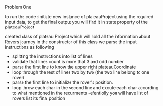
Problem One

 to run the code :initiate new instance of plateauProject using the required input data, to get the final output you will find it in state property of the plateauProject



created class of plateau Project which will hold all the information about Rovers journey
in the constructor of this class we parse the input instructions as following
- splitting the instructions into list of lines 
- validate that lines count is more that 3 and odd number 
- parse the first line to know the upper right plateauCoordinate
- loop through the rest of lines two by two (the two line belong to one rover)
- parse the first line to initialize the rover's position.
- loop throw each char in the second line  and excute each char according to what mentioned in the requrments
-efentiolly you will have list of rovers list its final position 
